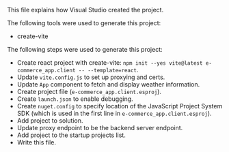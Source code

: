 This file explains how Visual Studio created the project.

The following tools were used to generate this project:
- create-vite

The following steps were used to generate this project:
- Create react project with create-vite: `npm init --yes vite@latest e-commerce_app.client -- --template=react`.
- Update `vite.config.js` to set up proxying and certs.
- Update `App` component to fetch and display weather information.
- Create project file (`e-commerce_app.client.esproj`).
- Create `launch.json` to enable debugging.
- Create `nuget.config` to specify location of the JavaScript Project System SDK (which is used in the first line in `e-commerce_app.client.esproj`).
- Add project to solution.
- Update proxy endpoint to be the backend server endpoint.
- Add project to the startup projects list.
- Write this file.
